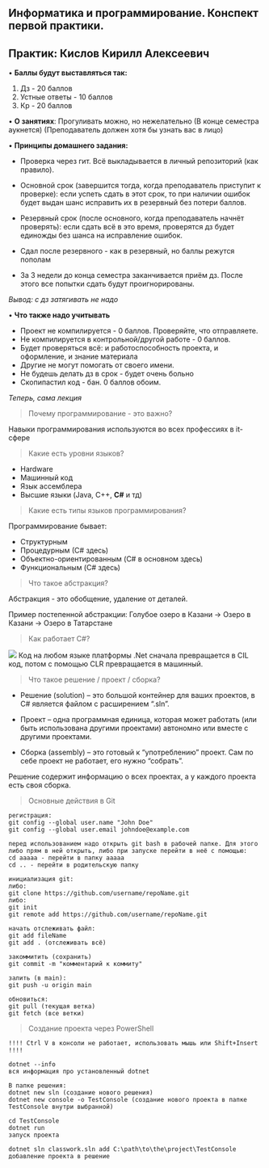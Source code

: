 ## **Информатика и программирование. Конспект первой практики.**

## Практик: Кислов Кирилл Алексеевич

• **Баллы будут выставляться так:**
 1. Дз - 20 баллов
 2. Устные ответы - 10 баллов
 3. Кр - 20 баллов
 
 • **О занятиях**:  Прогуливать можно, но нежелательно (В конце семестра аукнется) (Преподаватель должен хотя бы узнать вас в лицо)

• **Принципы домашнего задания:**
 - Проверка через гит. Всё выкладывается в личный репозиторий (как правило).

 - Основной срок (завершится тогда, когда преподаватель приступит к проверке): если успеть сдать в этот срок, то при наличии ошибок будет выдан шанс исправить их в резервный без потери баллов. 
 
 - Резервный срок (после основного, когда преподаватель начнёт проверять): если сдать всё в это время, проверятся дз будет единожды без шанса на исправление ошибок.


 - Сдал после резервного - как в резервный, но баллы режутся пополам

 - За 3 недели до конца семестра заканчивается приём дз. После этого все попытки сдать будут проигнорированы.

*Вывод: с дз затягивать не надо*

• **Что также надо учитывать**

 - Проект не компилируется - 0 баллов. Проверяйте, что отправляете.
 - Не компилируется в контрольной/другой работе - 0 баллов.
 - Будет проверяться всё: и работоспособность проекта, и оформление, и знание материала
 - Другие не могут помогать от своего имени.
 - Не будешь делать дз в срок - будет очень больно
 - Скопипастил код - бан. 0 баллов обоим.

*Теперь, сама лекция*

> Почему программирование - это важно?

Навыки программирования используются во всех профессиях в it-сфере

> Какие есть уровни языков?

 - Hardware
 - Машинный код
 - Язык ассемблера
 - Высшие языки (Java, C++, **C#** и тд)

> Какие есть типы языков программирования?

Программирование бывает:
 - Структурным
 - Процедурным (С# здесь)
 - Объектно-ориентированным (C# в основном здесь)
 - Функциональным (C# здесь)

> Что такое абстракция?

Абстракция - это обобщение, удаление от деталей.

Пример постепенной абстракции:
Голубое озеро в Казани -> Озеро в Казани -> Озеро в Татарстане

> Как работает C#?

![](https://lh7-rt.googleusercontent.com/slidesz/AGV_vUecDbuznlsNw2QAn8lhDW9cl8zxV_I3BCBb0nnI7D4_2m2aySwmfCxS8dLLBPn46Byzge5Ebxd0ep1pezizGWESfwUJf8PVwjo_W6xxpzY3nmlt_ZxQsR_CpYEGZHgZ6IgCHu_BO-wpHnmexYKY-tD3D7Kk-yqi=s2048?key=ioesny1-am-zBCTxlH-YhQ)
Код на любом языке платформы .Net сначала превращается в CIL код, потом с помощью CLR превращается в машинный.

> Что такое решение / проект / сборка?

-   Решение (solution) – это большой контейнер для ваших проектов, в C# является файлом с расширением “.sln”.

-   Проект – одна программная единица, которая может работать (или быть использована другими проектами) автономно или вместе с другими проектами.

-   Сборка (assembly) – это готовый к “употреблению” проект. Сам по себе проект не работает, его нужно “собрать”.

Решение содержит информацию о всех проектах, а у каждого проекта есть своя сборка.

> Основные действия в Git

    регистрация:
    git config --global user.name "John Doe"
    git config --global user.email johndoe@example.com

	перед использованием надо открыть git bash в рабочей папке. Для этого либо прям в ней открыть, либо при запуске перейти в неё с помощью:
	cd aaaaa - перейти в папку aaaaa
	cd .. - перейти в родительскую папку
	
	инициализация git: 
	либо:
	git clone https://github.com/username/repoName.git
	либо:
	git init
	git remote add https://github.com/username/repoName.git

	начать отслеживать файл:
	git add fileName
	git add . (отслеживать всё)
	
	закоммитить (сохранить)
	git commit -m "комментарий к коммиту"

	залить (в main):
	git push -u origin main

	обновиться:
	git pull (текущая ветка)
	git fetch (все ветки)

> Создание проекта через PowerShell

    !!!! Ctrl V в консоли не работает, использовать мышь или Shift+Insert !!!!
    
    dotnet --info
    вся информация про установленный dotnet 
    
    В папке решения:
    dotnet new sln (создание нового решения)
    dotnet new console -o TestConsole (создание нового проекта в папке TestConsole внутри выбранной)

	cd TestConsole
	dotnet run
	запуск проекта

	dotnet sln classwork.sln add C:\path\to\the\project\TestConsole
	добавление проекта в решение


    

